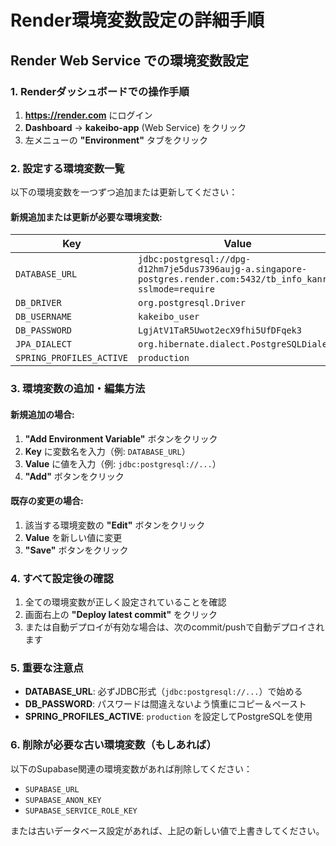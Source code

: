 # Render環境変数設定の詳細手順

## Render Web Service での環境変数設定

### 1. Renderダッシュボードでの操作手順

1. **https://render.com** にログイン
2. **Dashboard** → **kakeibo-app** (Web Service) をクリック
3. 左メニューの **"Environment"** タブをクリック

### 2. 設定する環境変数一覧

以下の環境変数を一つずつ追加または更新してください：

#### 新規追加または更新が必要な環境変数:

| Key | Value |
|-----|--------|
| `DATABASE_URL` | `jdbc:postgresql://dpg-d12hm7je5dus7396aujg-a.singapore-postgres.render.com:5432/tb_info_kanri?sslmode=require` |
| `DB_DRIVER` | `org.postgresql.Driver` |
| `DB_USERNAME` | `kakeibo_user` |
| `DB_PASSWORD` | `LgjAtV1TaR5Uwot2ecX9fhi5UfDFqek3` |
| `JPA_DIALECT` | `org.hibernate.dialect.PostgreSQLDialect` |
| `SPRING_PROFILES_ACTIVE` | `production` |

### 3. 環境変数の追加・編集方法

#### 新規追加の場合:
1. **"Add Environment Variable"** ボタンをクリック
2. **Key** に変数名を入力（例: `DATABASE_URL`）
3. **Value** に値を入力（例: `jdbc:postgresql://...`）
4. **"Add"** ボタンをクリック

#### 既存の変更の場合:
1. 該当する環境変数の **"Edit"** ボタンをクリック
2. **Value** を新しい値に変更
3. **"Save"** ボタンをクリック

### 4. すべて設定後の確認

1. 全ての環境変数が正しく設定されていることを確認
2. 画面右上の **"Deploy latest commit"** をクリック
3. または自動デプロイが有効な場合は、次のcommit/pushで自動デプロイされます

### 5. 重要な注意点

- **DATABASE_URL**: 必ずJDBC形式（`jdbc:postgresql://...`）で始める
- **DB_PASSWORD**: パスワードは間違えないよう慎重にコピー＆ペースト
- **SPRING_PROFILES_ACTIVE**: `production` を設定してPostgreSQLを使用

### 6. 削除が必要な古い環境変数（もしあれば）

以下のSupabase関連の環境変数があれば削除してください：
- `SUPABASE_URL`
- `SUPABASE_ANON_KEY`
- `SUPABASE_SERVICE_ROLE_KEY`

または古いデータベース設定があれば、上記の新しい値で上書きしてください。
